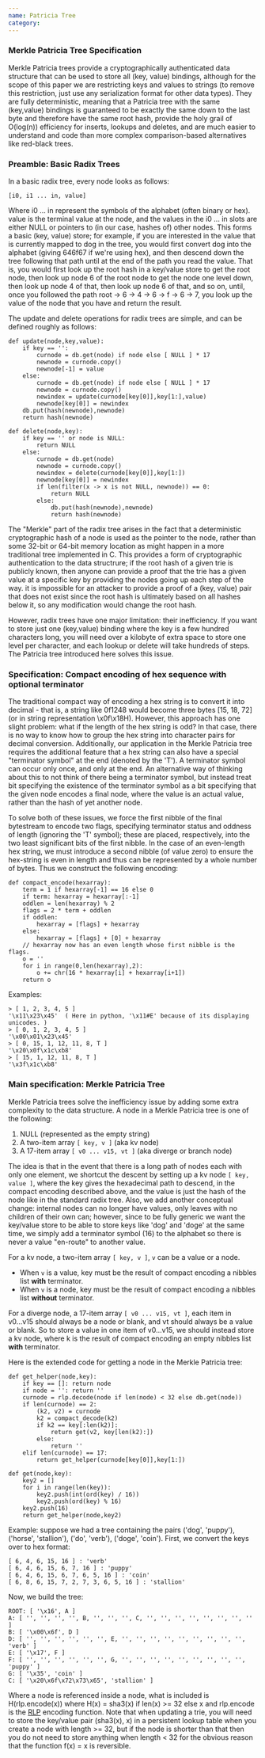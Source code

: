 ```yaml
---
name: Patricia Tree
category: 
---
```


### Merkle Patricia Tree Specification

Merkle Patricia trees provide a cryptographically authenticated data structure that can be used to store all (key, value) bindings, although for the scope of this paper we are restricting keys and values to strings (to remove this restriction, just use any serialization format for other data types). They are fully deterministic, meaning that a Patricia tree with the same (key,value) bindings is guaranteed to be exactly the same down to the last byte and therefore have the same root hash, provide the holy grail of O(log(n)) efficiency for inserts, lookups and deletes, and are much easier to understand and code than more complex comparison-based alternatives like red-black trees.

### Preamble: Basic Radix Trees

In a basic radix tree, every node looks as follows:

    [i0, i1 ... in, value]

Where i0 ... in represent the symbols of the alphabet (often binary or hex). value is the terminal value at the node, and the values in the i0 ... in slots are either NULL or pointers to (in our case, hashes of) other nodes. This forms a basic (key, value) store; for example, if you are interested in the value that is currently mapped to dog in the tree, you would first convert dog into the alphabet (giving 646f67 if we're using hex), and then descend down the tree following that path until at the end of the path you read the value. That is, you would first look up the root hash in a key/value store to get the root node, then look up node 6 of the root node to get the node one level down, then look up node 4 of that, then look up node 6 of that, and so on, until, once you followed the path root -> 6 -> 4 -> 6 -> f -> 6 -> 7, you look up the value of the node that you have and return the result.

The update and delete operations for radix trees are simple, and can be defined roughly as follows:

    def update(node,key,value):
        if key == '':
            curnode = db.get(node) if node else [ NULL ] * 17
            newnode = curnode.copy()
            newnode[-1] = value
        else:
            curnode = db.get(node) if node else [ NULL ] * 17
            newnode = curnode.copy()
            newindex = update(curnode[key[0]],key[1:],value)
            newnode[key[0]] = newindex
        db.put(hash(newnode),newnode)
        return hash(newnode)

    def delete(node,key):
        if key == '' or node is NULL:
            return NULL
        else:
            curnode = db.get(node)
            newnode = curnode.copy()
            newindex = delete(curnode[key[0]],key[1:])
            newnode[key[0]] = newindex
            if len(filter(x -> x is not NULL, newnode)) == 0:
                return NULL
            else:
                db.put(hash(newnode),newnode)
                return hash(newnode)

The "Merkle" part of the radix tree arises in the fact that a deterministic cryptographic hash of a node is used as the pointer to the node, rather than some 32-bit or 64-bit memory location as might happen in a more traditional tree implemented in C. This provides a form of cryptographic authentication to the data structrure; if the root hash of a given trie is publicly known, then anyone can provide a proof that the trie has a given value at a specific key by providing the nodes going up each step of the way. it is impossible for an attacker to provide a proof of a (key, value) pair that does not exist since the root hash is ultimately based on all hashes below it, so any modification would change the root hash.

However, radix trees have one major limitation: their inefficiency. If you want to store just one (key,value) binding where the key is a few hundred characters long, you will need over a kilobyte of extra space to store one level per character, and each lookup or delete will take hundreds of steps. The Patricia tree introduced here solves this issue.

### Specification: Compact encoding of hex sequence with optional terminator

The traditional compact way of encoding a hex string is to convert it into decimal - that is, a string like 0f1248 would become three bytes \[15, 18, 72\] (or in string representation \x0f\x18H). However, this approach has one slight problem: what if the length of the hex string is odd? In that case, there is no way to know how to group the hex string into character pairs for decimal conversion. Additionally, our application in the Merkle Patricia tree requires the additional feature that a hex string can also have a special &quot;terminator symbol&quot; at the end (denoted by the 'T'). A terminator symbol can occur only once, and only at the end. An alternative way of thinking about this to not think of there being a terminator symbol, but instead treat bit specifying the existence of the terminator symbol as a bit specifying that the given node encodes a final node, where the value is an actual value, rather than the hash of yet another node.

To solve both of these issues, we force the first nibble of the final bytestream to encode two flags, specifying terminator status and oddness of length (ignoring the 'T' symbol); these are placed, respectively, into the two least significant bits of the first nibble. In the case of an even-length hex string, we must introduce a second nibble (of value zero) to ensure the hex-string is even in length and thus can be represented by a whole number of bytes. Thus we construct the following encoding:

    def compact_encode(hexarray):
        term = 1 if hexarray[-1] == 16 else 0 
        if term: hexarray = hexarray[:-1]
        oddlen = len(hexarray) % 2
        flags = 2 * term + oddlen
        if oddlen:
            hexarray = [flags] + hexarray
        else:
            hexarray = [flags] + [0] + hexarray
        // hexarray now has an even length whose first nibble is the flags.
        o = ''
        for i in range(0,len(hexarray),2):
            o += chr(16 * hexarray[i] + hexarray[i+1])
        return o

Examples:

    > [ 1, 2, 3, 4, 5 ]
    '\x11\x23\x45'  ( Here in python, '\x11#E' because of its displaying unicodes. ) 
    > [ 0, 1, 2, 3, 4, 5 ]
    '\x00\x01\x23\x45'
    > [ 0, 15, 1, 12, 11, 8, T ]
    '\x20\x0f\x1c\xb8'
    > [ 15, 1, 12, 11, 8, T ]
    '\x3f\x1c\xb8'

### Main specification: Merkle Patricia Tree

Merkle Patricia trees solve the inefficiency issue by adding some extra complexity to the data structure. A node in a Merkle Patricia tree is one of the following:

1. NULL (represented as the empty string)
2. A two-item array `[ key, v ]` (aka kv node)
3. A 17-item array `[ v0 ... v15, vt ]` (aka diverge or branch node)

The idea is that in the event that there is a long path of nodes each with only one element, we shortcut the descent by setting up a kv node `[ key, value ]`, where the key gives the hexadecimal path to descend, in the compact encoding described above, and the value is just the hash of the node like in the standard radix tree. Also, we add another conceptual change: internal nodes can no longer have values, only leaves with no children of their own can; however, since to be fully generic we want the key/value store to be able to store keys like 'dog' and 'doge' at the same time, we simply add a terminator symbol (16) to the alphabet so there is never a value &quot;en-route&quot; to another value.

For a kv node, a two-item array `[ key, v ]`, `v` can be a value or a node. 
* When `v` is a value, key must be the result of compact encoding a nibbles list **with** terminator.
* When `v` is a node, key must be the result of compact encoding a nibbles list **without** terminator.

For a diverge node, a 17-item array `[ v0 ... v15, vt ]`, each item in v0...v15 should always be a node or blank, and vt should always be a value or blank. So to store a value in one item of v0...v15, we should instead store a kv node, where k is the result of compact encoding an empty nibbles list **with** terminator.

Here is the extended code for getting a node in the Merkle Patricia tree:

    def get_helper(node,key):
        if key == []: return node
        if node = '': return ''
        curnode = rlp.decode(node if len(node) < 32 else db.get(node))
        if len(curnode) == 2:
            (k2, v2) = curnode
            k2 = compact_decode(k2)
            if k2 == key[:len(k2)]:
                return get(v2, key[len(k2):])
            else:
                return ''
        elif len(curnode) == 17:
            return get_helper(curnode[key[0]],key[1:])

    def get(node,key):
        key2 = []
        for i in range(len(key)):
            key2.push(int(ord(key) / 16))
            key2.push(ord(key) % 16)
        key2.push(16)
        return get_helper(node,key2)

Example: suppose we had a tree containing the pairs ('dog', 'puppy'), ('horse', 'stallion'), ('do', 'verb'), ('doge', 'coin'). First, we convert the keys over to hex format:

    [ 6, 4, 6, 15, 16 ] : 'verb'
    [ 6, 4, 6, 15, 6, 7, 16 ] : 'puppy'
    [ 6, 4, 6, 15, 6, 7, 6, 5, 16 ] : 'coin'
    [ 6, 8, 6, 15, 7, 2, 7, 3, 6, 5, 16 ] : 'stallion'

Now, we build the tree:

    ROOT: [ '\x16', A ]
    A: [ '', '', '', '', B, '', '', '', C, '', '', '', '', '', '', '', '' ]
    B: [ '\x00\x6f', D ]
    D: [ '', '', '', '', '', '', E, '', '', '', '', '', '', '', '', '', 'verb' ]
    E: [ '\x17', F ]
    F: [ '', '', '', '', '', '', G, '', '', '', '', '', '', '', '', '', 'puppy' ]
    G: [ '\x35', 'coin' ]
    C: [ '\x20\x6f\x72\x73\x65', 'stallion' ]

Where a node is referenced inside a node, what is included is H(rlp.encode(x)) where H(x) = sha3(x) if len(x) >= 32 else x and rlp.encode is the [RLP](./%5BEnglish%5D-RLP) encoding function. Note that when updating a trie, you will need to store the key/value pair (sha3(x), x) in a persistent lookup table when you create a node with length >= 32, but if the node is shorter than that then you do not need to store anything when length < 32 for the obvious reason that the function f(x) = x is reversible.
